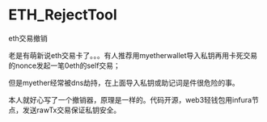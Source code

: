 # ETH_RejectTool
eth交易撤销

老是有萌新说eth交易卡了。。。有人推荐用myetherwallet导入私钥再用卡死交易的nonce发起一笔0eth的self交易；

但是myether经常被dns劫持，在上面导入私钥或助记词是件很危险的事。

本人就好心写了一个撤销器，原理是一样的。代码开源，web3轻钱包用infura节点，发送rawTx交易保证私钥安全。
